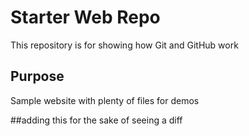 # Starter Web Repo

This repository is for showing how Git and GitHub work

## Purpose

Sample website with plenty of files for demos


##adding this for the sake of seeing a diff
